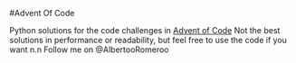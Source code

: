 #Advent Of Code

Python solutions for the code challenges in [Advent of Code][adventofcode]
Not the best solutions in performance or readability, but feel free to use the code if you want n.n
Follow me on @AlbertooRomeroo

[adventofcode]: http://adventofcode.com

